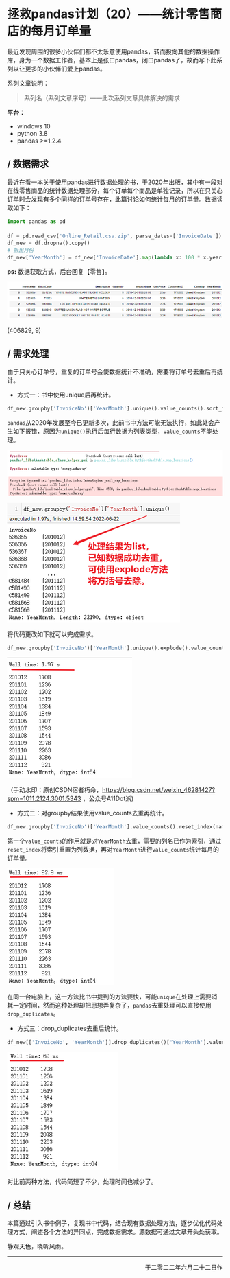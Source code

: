 # 拯救pandas计划（20）——统计零售商店的每月订单量

最近发现周围的很多小伙伴们都不太乐意使用pandas，转而投向其他的数据操作库，身为一个数据工作者，基本上是张口pandas，闭口pandas了，故而写下此系列以让更多的小伙伴们爱上pandas。

系列文章说明：

> 系列名（系列文章序号）——此次系列文章具体解决的需求

**平台：**

- windows 10
- python 3.8
- pandas >=1.2.4  

## / 数据需求

最近在看一本关于使用pandas进行数据处理的书，于2020年出版，其中有一段对在线零售商品的统计数据处理部分，每个订单每个商品是单独记录，所以在只关心订单时会发现有多个同样的订单号存在，此篇讨论如何统计每月的订单量。数据读取如下：  

```python
import pandas as pd

df = pd.read_csv('Online_Retail.csv.zip', parse_dates=['InvoiceDate'])
df_new = df.dropna().copy()  
# 拆出月份
df_new['YearMonth'] = df_new['InvoiceDate'].map(lambda x: 100 * x.year + x.month)
```

**ps:** 数据获取方式，后台回复【零售】。  

![](./img/pandas_save_20_1.png)  

(406829, 9)  

## / 需求处理

由于只关心订单号，重复的订单号会使数据统计不准确，需要将订单号去重后再统计。

- 方式一：书中使用unique后再统计。

```python
df_new.groupby('InvoiceNo')['YearMonth'].unique().value_counts().sort_index()
```

`pandas`从2020年发展至今已更新多次，此前书中方法可能无法执行，如此处会产生如下报错，原因为`unique()`执行后每行数据为列表类型，`value_counts`不能处理。  

![](./img/pandas_save_20_2.png)  

![](./img/pandas_save_20_3.png)  

将代码更改如下就可以完成需求。  

```python
df_new.groupby('InvoiceNo')['YearMonth'].unique().explode().value_counts().sort_index()
```

![](./img/pandas_save_20_4.png)   

（手动水印：原创CSDN宿者朽命，https://blog.csdn.net/weixin_46281427?spm=1011.2124.3001.5343 ，公众号A11Dot派)

- 方式二：对groupby结果使用value_counts去重再统计。  

```python
df_new.groupby('InvoiceNo')['YearMonth'].value_counts().reset_index(name='count')['YearMonth'].value_counts().sort_index()
```

第一个`value_counts`的作用就是对`YearMonth`去重，需要的列名已作为索引，通过`reset_index`将索引重置为列数据，再对`YearMonth`进行`value_counts`统计每月的订单量。  

![](./img/pandas_save_20_5.png)  

在同一台电脑上，这一方法比书中提到的方法要快，可能`unique`在处理上需要消耗一定时间，然而这种处理却把思想弄复杂了，`pandas`去重处理可以直接使用`drop_duplicates`。  

- 方式三：drop_duplicates去重后统计。  

```python
df_new[['InvoiceNo', 'YearMonth']].drop_duplicates()['YearMonth'].value_counts().sort_index()
```

![](./img/pandas_save_20_6.png)   

对比前两种方法，代码简短了不少，处理时间也减少了。  

## / 总结

本篇通过引入书中例子，复现书中代码，结合现有数据处理方法，逐步优化代码处理方式，阐述各个方法的异同点，完成数据需求。源数据可通过文章开头处获取。  

静观天色，晓听风雨。  

--- 

<p align="right">于二零二二年六月二十二日作</p>
